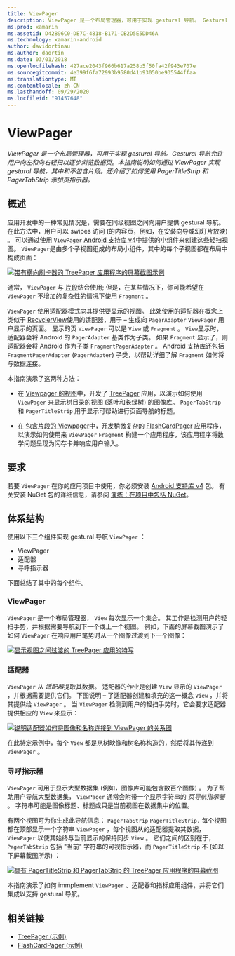 ```yaml
---
title: ViewPager
description: ViewPager 是一个布局管理器，可用于实现 gestural 导航。 Gestural 导航允许用户向左和向右轻扫以逐步浏览数据页。 本指南说明如何通过 ViewPager 实现 gestural 导航，其中和不包含片段。 还介绍了如何使用 PagerTitleStrip 和 PagerTabStrip 添加页指示器。
ms.prod: xamarin
ms.assetid: D42896C0-DE7C-4818-B171-CB2D5E5DD46A
ms.technology: xamarin-android
author: davidortinau
ms.author: daortin
ms.date: 03/01/2018
ms.openlocfilehash: 427ace2043f966b617a258b5f50fa42f943e707e
ms.sourcegitcommit: 4e399f6fa72993b9580d41b93050be935544ffaa
ms.translationtype: MT
ms.contentlocale: zh-CN
ms.lasthandoff: 09/29/2020
ms.locfileid: "91457648"
---
```

# <a name="viewpager"></a>ViewPager

_ViewPager 是一个布局管理器，可用于实现 gestural 导航。Gestural 导航允许用户向左和向右轻扫以逐步浏览数据页。本指南说明如何通过 ViewPager 实现 gestural 导航，其中和不包含片段。还介绍了如何使用 PagerTitleStrip 和 PagerTabStrip 添加页指示器。_

## <a name="overview"></a>概述

应用开发中的一种常见情况是，需要在同级视图之间向用户提供 gestural 导航。 在此方法中，用户可以 swipes 访问 (的内容页，例如，在安装向导或幻灯片放映) 。 可以通过使用 `ViewPager` [Android 支持库 v4](https://www.nuget.org/packages/Xamarin.Android.Support.v4/)中提供的小组件来创建这些轻扫视图。 `ViewPager`是由多个子视图组成的布局小组件，其中的每个子视图都在布局中构成页面： 

[![带有横向刷卡器的 TreePager 应用程序的屏幕截图示例](images/01-intro-sml.png)](images/01-intro.png#lightbox)

通常， `ViewPager` 与 [片段](~/android/platform/fragments/index.md)结合使用; 但是，在某些情况下，你可能希望在 `ViewPager` 不增加的复杂性的情况下使用 `Fragment` 。

`ViewPager` 使用适配器模式向其提供要显示的视图。 此处使用的适配器在概念上类似于 [RecyclerView](~/android/user-interface/layouts/recycler-view/index.md)使用的适配器，用于 &ndash; 生成向 `PagerAdapter` `ViewPager` 用户显示的页面。 显示的页 `ViewPager` 可以是 `View` 或 `Fragment` 。 `View`显示时，适配器会将 Android 的 `PagerAdapter` 基类作为子类。 如果 `Fragment` 显示了，则适配器会将 Android 作为子类 `FragmentPagerAdapter` 。 Android 支持库还包括 `FragmentPagerAdapter` (`PagerAdapter`) 子类，以帮助详细了解 `Fragment` 如何将与数据连接。 

本指南演示了这两种方法： 

- 在 [Viewpager 的视图](~/android/user-interface/controls/view-pager/viewpager-and-views.md)中，开发了 [TreePager](/samples/xamarin/monodroid-samples/userinterface-treepager) 应用，以演示如何使用 `ViewPager` 来显示树目录的视图 (落叶和长绿树) 的图像库。 
    `PagerTabStrip`  和 `PagerTitleStrip` 用于显示可帮助进行页面导航的标题。

- 在 [包含片段的 Viewpager](~/android/user-interface/controls/view-pager/viewpager-and-fragments.md)中，开发稍微复杂的 [FlashCardPager](/samples/xamarin/monodroid-samples/userinterface-flashcardpager) 应用程序，以演示如何使用来 `ViewPager` `Fragment` 构建一个应用程序，该应用程序将数学问题呈现为闪存卡并响应用户输入。 

## <a name="requirements"></a>要求

若要 `ViewPager` 在你的应用项目中使用，你必须安装 [Android 支持库 v4](https://www.nuget.org/packages/Xamarin.Android.Support.v4/) 包。 有关安装 NuGet 包的详细信息，请参阅 [演练：在项目中包括 NuGet](/visualstudio/mac/nuget-walkthrough)。 

## <a name="architecture"></a>体系结构

使用以下三个组件实现 gestural 导航 `ViewPager` ：

- ViewPager
- 适配器
- 寻呼指示器

下面总结了其中的每个组件。

### <a name="viewpager"></a>ViewPager

`ViewPager` 是一个布局管理器， `View` 每次显示一个集合。 其工作是检测用户的轻扫手势，并根据需要导航到下一个或上一个视图。 例如，下面的屏幕截图演示了如何 `ViewPager` 在响应用户笔势时从一个图像过渡到下一个图像： 

[![显示视图之间过渡的 TreePager 应用的特写](images/02-transition-sml.png)](images/02-transition.png#lightbox)

### <a name="adapter"></a>适配器

`ViewPager` 从 *适配器*提取其数据。 适配器的作业是创建 `View` 显示的 `ViewPager` ，并根据需要提供它们。 下图说明 &ndash; 了适配器创建和填充的这一概念 `View` ，并将其提供给 `ViewPager` 。 当 `ViewPager` 检测到用户的轻扫手势时，它会要求适配器提供相应的 `View` 来显示： 

[![说明适配器如何将图像和名称连接到 ViewPager 的关系图](images/03-adapter-sml.png)](images/03-adapter.png#lightbox)

在此特定示例中，每个 `View` 都是从树映像和树名称构造的，然后将其传递到 `ViewPager` 。 

### <a name="pager-indicator"></a>寻呼指示器

`ViewPager` 可用于显示大型数据集 (例如，图像库可能包含数百个图像) 。 为了帮助用户导航大型数据集， `ViewPager` 通常会附带一个显示字符串的 *页导航指示器* 。 字符串可能是图像标题、标题或只是当前视图在数据集中的位置。 

有两个视图可为你生成此导航信息： `PagerTabStrip` `PagerTitleStrip.` 每个视图都在顶部显示一个字符串 `ViewPager` ，每个视图从的适配器提取其数据， `ViewPager` 以使其始终与当前显示的保持同步 `View` 。 它们之间的区别在于， `PagerTabStrip` 包括 "当前" 字符串的可视指示器，而 `PagerTitleStrip` 不 (如以下屏幕截图所示) ： 

[![具有 PagerTitleStrip 和 PagerTabStrip 的 TreePager 应用程序的屏幕截图](images/04-comparison-sml.png)](images/04-comparison.png#lightbox)

本指南演示了如何 immplement `ViewPager` 、适配器和指标应用组件，并将它们集成以支持 gestural 导航。 

## <a name="related-links"></a>相关链接

- [TreePager (示例) ](/samples/xamarin/monodroid-samples/userinterface-treepager)
- [FlashCardPager (示例) ](/samples/xamarin/monodroid-samples/userinterface-flashcardpager)